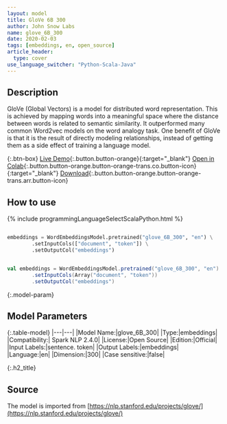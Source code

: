 ```yaml
---
layout: model
title: GloVe 6B 300
author: John Snow Labs
name: glove_6B_300
date: 2020-02-03
tags: [embeddings, en, open_source]
article_header:
  type: cover
use_language_switcher: "Python-Scala-Java"
---
```


## Description
GloVe (Global Vectors) is a model for distributed word representation. This is achieved by mapping words into a meaningful space where the distance between words is related to semantic similarity. It outperformed many common Word2vec models on the word analogy task. One benefit of GloVe is that it is the result of directly modeling relationships, instead of getting them as a side effect of training a language model.

{:.btn-box}
[Live Demo](https://demo.johnsnowlabs.com/public/NER_EN){:.button.button-orange}{:target="_blank"}
[Open in Colab](https://colab.research.google.com/github/JohnSnowLabs/spark-nlp-workshop/blob/master/tutorials/streamlit_notebooks/NER_EN.ipynb){:.button.button-orange.button-orange-trans.co.button-icon}{:target="_blank"}
[Download](https://s3.amazonaws.com/auxdata.johnsnowlabs.com/public/models/glove_6B_300_xx_2.4.0_2.4_1579698630432.zip){:.button.button-orange.button-orange-trans.arr.button-icon}

## How to use 

<div class="tabs-box" markdown="1">

{% include programmingLanguageSelectScalaPython.html %}

```python

embeddings = WordEmbeddingsModel.pretrained("glove_6B_300", "en") \
        .setInputCols(["document", "token"]) \
        .setOutputCol("embeddings")
```

```scala

val embeddings = WordEmbeddingsModel.pretrained("glove_6B_300", "en")
        .setInputCols(Array("document", "token"))
        .setOutputCol("embeddings")
```

</div>

{:.model-param}
## Model Parameters

{:.table-model}
|---|---|
|Model Name:|glove_6B_300|
|Type:|embeddings|
|Compatibility:| Spark NLP 2.4.0|
|License:|Open Source|
|Edition:|Official|
|Input Labels:|sentence. token|
|Output Labels:|embeddings|
|Language:|en|
|Dimension:|300|
|Case sensitive:|false|


{:.h2_title}
## Source
The model is imported from [https://nlp.stanford.edu/projects/glove/](https://nlp.stanford.edu/projects/glove/)